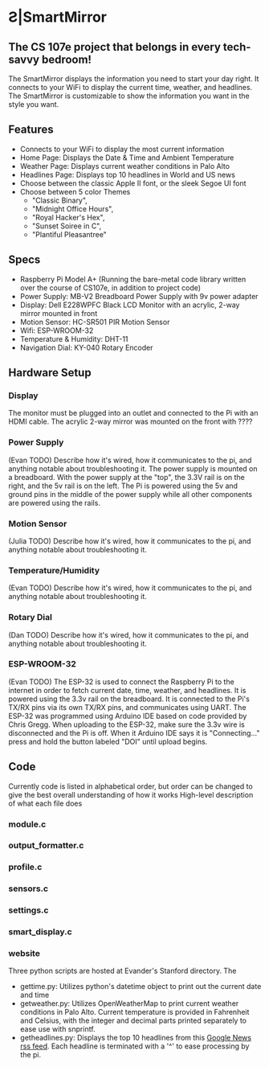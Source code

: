 # Ƨ|SmartMirror
## The CS 107e project that belongs in every tech-savvy bedroom!

The SmartMirror displays the information you need to start your day right. It connects to your WiFi to display the current time, weather, and headlines. The SmartMirror is customizable to show the information you want in the style you want.

## Features
+ Connects to your WiFi to display the most current information
+ Home Page: Displays the Date & Time and Ambient Temperature
+ Weather Page: Displays current weather conditions in Palo Alto
+ Headlines Page: Displays top 10 headlines in World and US news
+ Choose between the classic Apple II font, or the sleek Segoe UI font
+ Choose between 5 color Themes
  - "Classic Binary",
  - "Midnight Office Hours",
  - "Royal Hacker's Hex",
  - "Sunset Soiree in C",
  - "Plantiful Pleasantree"
  

## Specs
+ Raspberry Pi Model A+ (Running the bare-metal code library written over the course of CS107e, in addition to project code)
+ Power Supply: MB-V2 Breadboard Power Supply with 9v power adapter 
+ Display: Dell E228WPFC Black LCD Monitor with an acrylic, 2-way mirror mounted in front
+ Motion Sensor: HC-SR501 PIR Motion Sensor
+ Wifi: ESP-WROOM-32
+ Temperature & Humidity: DHT-11
+ Navigation Dial: KY-040 Rotary Encoder

## Hardware Setup
### Display
The monitor must be plugged into an outlet and connected to the Pi with an HDMI cable. The acrylic 2-way mirror was mounted on the front with ????

### Power Supply 
(Evan TODO) Describe how it's wired, how it communicates to the pi, and anything notable about troubleshooting it.
The power supply is mounted on a breadboard. With the power supply at the "top", the 3.3V rail is on the right, and the 5v rail is on the left. The Pi is powered using the 5v and ground pins in the middle of the power supply while all other components are powered using the rails. 

### Motion Sensor
(Julia TODO) Describe how it's wired, how it communicates to the pi, and anything notable about troubleshooting it.

### Temperature/Humidity
(Evan TODO) Describe how it's wired, how it communicates to the pi, and anything notable about troubleshooting it.

### Rotary Dial
(Dan TODO) Describe how it's wired, how it communicates to the pi, and anything notable about troubleshooting it.

### ESP-WROOM-32
(Evan TODO) The ESP-32 is used to connect the Raspberry Pi to the internet in order to fetch current date, time, weather, and headlines. 
It is powered using the 3.3v rail on the breadboard. It is connected to the Pi's TX/RX pins via its own TX/RX pins, and communicates using UART. The ESP-32 was programmed using Arduino IDE based on code provided by Chris Gregg. When uploading to the ESP-32, make sure the 3.3v wire is disconnected and the Pi is off. When it Arduino IDE says it is "Connecting..." press and hold the button labeled "DOI" until upload begins. 



## Code
Currently code is listed in alphabetical order, but order can be changed to give the best overall understanding of how it works 
High-level description of what each file does
### module.c
### output_formatter.c
### profile.c
### sensors.c
### settings.c
### smart_display.c
### website
Three python scripts are hosted at Evander's Stanford directory. The 
+ gettime.py: Utilizes python's datetime object to print out the current date and time
+ getweather.py: Utilizes OpenWeatherMap to print current weather conditions in Palo Alto. Current temperature is provided in Fahrenheit and Celsius, with the integer and decimal parts printed separately to ease use with snprintf.
+ getheadlines.py: Displays the top 10 headlines from this [Google News rss feed](https://news.google.com/_/rss/search?q=reuters+news+-schedule&hl=en-US&gl=US&ceid=US:en). Each headline is terminated with a '^' to ease processing by the pi. 



